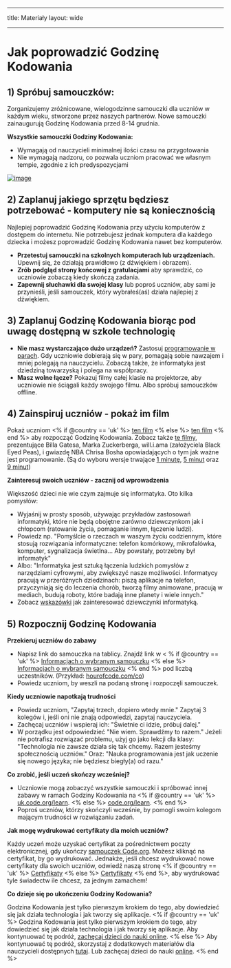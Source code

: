 * * *

title: Materiały layout: wide

* * *

# Jak poprowadzić Godzinę Kodowania

## 1) Spróbuj samouczków:

Zorganizujemy zróżnicowane, wielogodzinne samouczki dla uczniów w każdym wieku, stworzone przez naszych partnerów. Nowe samouczki zainaugurują Godzinę Kodowania przed 8-14 grudnia.

**Wszystkie samouczki Godziny Kodowania:**

  * Wymagają od nauczycieli minimalnej ilości czasu na przygotowania
  * Nie wymagają nadzoru, co pozwala uczniom pracować we własnym tempie, zgodnie z ich predyspozycjami

[![image](http://code.org/images/tutorials.png)](http://code.org/learn)

## 2) Zaplanuj jakiego sprzętu będziesz potrzebować - komputery nie są koniecznością

Najlepiej poprowadzić Godzinę Kodowania przy użyciu komputerów z dostępem do internetu. Nie potrzebujesz jednak komputera dla każdego dziecka i możesz poprowadzić Godzinę Kodowania nawet bez komputerów.

  * **Przetestuj samouczki na szkolnych komputerach lub urządzeniach.** Upewnij się, że działają prawidłowo (z dźwiękiem i obrazem).
  * **Zrób podgląd strony końcowej z gratulacjami** aby sprawdzić, co uczniowie zobaczą kiedy skończą zadania. 
  * **Zapewnij słuchawki dla swojej klasy** lub poproś uczniów, aby sami je przynieśli, jeśli samouczek, który wybrałeś(aś) działa najlepiej z dźwiękiem.

## 3) Zaplanuj Godzinę Kodowania biorąc pod uwagę dostępną w szkole technologię

  * **Nie masz wystarczająco dużo urządzeń?** Zastosuj [programowanie w parach](http://www.ncwit.org/resources/pair-programming-box-power-collaborative-learning). Gdy uczniowie dobierają się w pary, pomagają sobie nawzajem i mniej polegają na nauczycielu. Zobaczą także, że informatyka jest dziedziną towarzyską i polega na współpracy.
  * **Masz wolne łącze?** Pokazuj filmy całej klasie na projektorze, aby uczniowie nie ściągali każdy swojego filmu. Albo spróbuj samouczków offline.

## 4) Zainspiruj uczniów - pokaż im film

Pokaż uczniom <% if @country == 'uk' %> [ten film](https://www.youtube.com/watch?v=96B5-JGA9EQ) <% else %> [ten film](http://www.youtube.com/watch?v=FC5FbmsH4fw) <% end %> aby rozpocząć Godzinę Kodowania. Zobacz także [te filmy](http://youtube.com/codeorg), prezentujące Billa Gatesa, Marka Zuckerberga, will.i.ama (założyciela Black Eyed Peas), i gwiazdę NBA Chrisa Bosha opowiadających o tym jak ważne jest programowanie. (Są do wyboru wersje trwające [1 minutę](https://www.youtube.com/watch?v=qYZF6oIZtfc), [5 minut](https://www.youtube.com/watch?v=nKIu9yen5nc) oraz [9 minut](https://www.youtube.com/watch?v=dU1xS07N-FA))

**Zainteresuj swoich uczniów - zacznij od wprowadzenia**

Większość dzieci nie wie czym zajmuje się informatyka. Oto kilka pomysłów:

  * Wyjaśnij w prosty sposób, używając przykładów zastosowań informatyki, które nie będą obojętne zarówno dziewczynkom jak i chłopcom (ratowanie życia, pomaganie innym, łączenie ludzi).
  * Powiedz np. "Pomyślcie o rzeczach w waszym życiu codziennym, które stosują rozwiązania informatyczne: telefon komórkowy, mikrofalówka, komputer, sygnalizacja świetlna... Aby powstały, potrzebny był informatyk"
  * Albo: "Informatyka jest sztuką łączenia ludzkich pomysłów z narzędziami cyfrowymi, aby zwiększyć nasze możliwości. Informatycy pracują w przeróżnych dziedzinach: piszą aplikacje na telefon, przyczyniają się do leczenia chorób, tworzą filmy animowane, pracują w mediach, budują roboty, które badają inne planety i wiele innych."
  * Zobacz [wskazówki](http://code.org/girls) jak zainteresować dziewczynki informatyką. 

## 5) Rozpocznij Godzinę Kodowania

**Przekieruj uczniów do zabawy**

  * Napisz link do samouczka na tablicy. Znajdź link w < % if @country == 'uk' %> [Informacjach o wybranym samouczku](http://uk.code.org/learn) <% else %> [Informacjach o wybranym samouczku](http://code.org/learn) <% end %> pod liczbą uczestników. (Przykład: [hourofcode.com/co](http://code.org/learn)) 
  * Powiedz uczniom, by weszli na podaną stronę i rozpoczęli samouczek.

**Kiedy uczniowie napotkają trudności**

  * Powiedz uczniom, "Zapytaj trzech, dopiero wtedy mnie." Zapytaj 3 kolegów i, jeśli oni nie znają odpowiedzi, zapytaj nauczyciela.
  * Zachęcaj uczniów i wspieraj ich: "Świetnie ci idzie, próbuj dalej."
  * W porządku jest odpowiedzieć "Nie wiem. Sprawdźmy to razem." Jeżeli nie potrafisz rozwiązać problemu, użyj go jako lekcji dla klasy: "Technologia nie zawsze działa się tak chcemy. Razem jesteśmy społecznością uczniów." Oraz: "Nauka programowania jest jak uczenie się nowego języka; nie będziesz biegły(a) od razu."

**Co zrobić, jeśli uczeń skończy wcześniej?**

  * Uczniowie mogą zobaczyć wszystkie samouczki i spróbować innej zabawy w ramach Godziny Kodowania na <% if @country == 'uk' %> [uk.code.org/learn](http://uk.code.org/learn). <% else %> [code.org/learn](http://code.org/learn). <% end %> 
  * Poproś uczniów, którzy skończyli wcześnie, by pomogli swoim kolegom mającym trudności w rozwiązaniu zadań.

**Jak mogę wydrukować certyfikaty dla moich uczniów?**

Każdy uczeń może uzyskać certyfikat za pośrednictwem poczty elektronicznej, gdy ukończy [samouczek Code.org](http://studio.code.org). Możesz kliknąć na certyfikat, by go wydrukować. Jednakże, jeśli chcesz wydrukować nowe certyfikaty dla swoich uczniów, odwiedź naszą stronę <% if @country == 'uk' %> [Certyfikaty](http://uk.code.org/certificates) <% else %> [Certyfikaty](http://code.org/certificates) <% end %>, aby wydrukować tyle świadectw ile chcesz, za jednym zamachem!

**Co dzieje się po ukończeniu Godziny Kodowania?**

Godzina Kodowania jest tylko pierwszym krokiem do tego, aby dowiedzieć się jak działa technologia i jak tworzy się aplikacje. <% if @country == 'uk' %> Godzina Kodowania jest tylko pierwszym krokiem do tego, aby dowiedzieć się jak działa technologia i jak tworzy się aplikacje. Aby kontynuować tę podróż, [zachęcaj dzieci do nauki online](http://uk.code.org/learn/beyond). <% else %> Aby kontynuować tę podróż, skorzystaj z dodatkowych materiałów dla nauczycieli dostępnych [tutaj](http://code.org/educate). Lub zachęcaj dzieci do nauki [online](http://code.org/learn/beyond). <% end %>